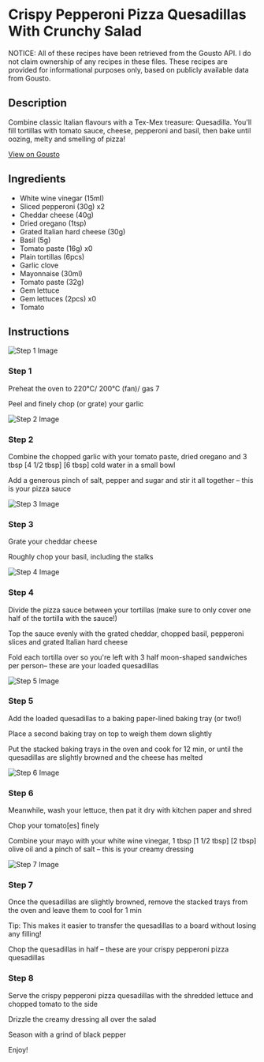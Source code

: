 # Crispy Pepperoni Pizza Quesadillas With Crunchy Salad

NOTICE: All of these recipes have been retrieved from the Gousto API. I do not claim ownership of any recipes in these files. These recipes are provided for informational purposes only, based on publicly available data from Gousto.

## Description

Combine classic Italian flavours with a Tex-Mex treasure: Quesadilla. You'll fill tortillas with tomato sauce, cheese, pepperoni and basil, then bake until oozing, melty and smelling of pizza!

[View on Gousto](https://www.gousto.co.uk/recipes/cookbook/pepperoni-pizza-quesadillas-crunchy-salad)

## Ingredients

- White wine vinegar (15ml)
- Sliced pepperoni (30g) x2
- Cheddar cheese (40g)
- Dried oregano (1tsp)
- Grated Italian hard cheese (30g)
- Basil (5g)
- Tomato paste (16g) x0
- Plain tortillas (6pcs)
- Garlic clove
- Mayonnaise (30ml)
- Tomato paste (32g)
- Gem lettuce
- Gem lettuces (2pcs) x0
- Tomato

## Instructions

![Step 1 Image](https://production-media.gousto.co.uk/cms/recipe-step-image/step-1-1600415868969-x200.jpg)

### Step 1

Preheat the oven to 220°C/ 200°C (fan)/ gas 7

Peel and finely chop (or grate) your garlic

![Step 2 Image](https://production-media.gousto.co.uk/cms/recipe-step-image/step-2-1600415872129-x200.jpg)

### Step 2

Combine the chopped garlic with your tomato paste, dried oregano and 3 tbsp <span class="text-purple">[4 1/2 tbsp]</span> <span class="text-danger">[6 tbsp]</span> cold water in a small bowl

Add a generous pinch of salt, pepper and sugar and stir it all together – this is your pizza sauce

![Step 3 Image](https://production-media.gousto.co.uk/cms/recipe-step-image/step-3-1600415884311-x200.jpg)

### Step 3

Grate your cheddar cheese

Roughly chop your basil, including the stalks

![Step 4 Image](https://production-media.gousto.co.uk/cms/recipe-step-image/step-4-1600415889711-x200.jpg)

### Step 4

Divide the pizza sauce between your tortillas (make sure to only cover one half of the tortilla with the sauce!)

Top the sauce evenly with the grated cheddar, chopped basil, pepperoni slices and grated Italian hard cheese

Fold each tortilla over so you're left with 3<span class="text-danger"> </span>half moon-shaped sandwiches per person– these are your loaded quesadillas

![Step 5 Image](https://production-media.gousto.co.uk/cms/recipe-step-image/step-5-1600415898959-x200.jpg)

### Step 5

Add the loaded quesadillas to a baking paper-lined baking tray (or two!)

Place a second baking tray on top to weigh them down slightly

Put the stacked baking trays in the oven and cook for 12 min, or until the quesadillas are slightly browned and the cheese has melted

![Step 6 Image](https://production-media.gousto.co.uk/cms/recipe-step-image/Step-6-1600415910705-x200.jpg)

### Step 6

Meanwhile, wash your lettuce, then pat it dry with kitchen paper and shred

Chop your tomato[es] finely

Combine your mayo with your white wine vinegar, 1 tbsp <span class="text-purple">[1 1/2 tbsp]</span><span class="text-danger"> [2 tbsp] </span>olive oil and a pinch of salt – this is your creamy dressing

![Step 7 Image](https://production-media.gousto.co.uk/cms/recipe-step-image/step-7-1600415925308-x200.jpg)

### Step 7

Once the quesadillas are slightly browned, remove the stacked trays from the oven and leave them to cool for 1 min

Tip: This makes it easier to transfer the quesadillas to a board without losing any filling!

Chop the quesadillas in half – these are your crispy pepperoni pizza quesadillas

### Step 8

Serve the crispy pepperoni pizza quesadillas with the shredded lettuce and chopped tomato to the side

Drizzle the creamy dressing all over the salad

Season with a grind of black pepper

Enjoy!

